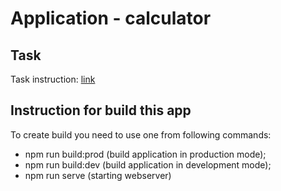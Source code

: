 # Application - calculator

## Task

 Task instruction: [link](https://docs.google.com/document/d/1zpXXeSae-BlcxPKgw3DhxZA92cspVailrPYoaXSYrW8/edit?pli=1&tab=t.0)

## Instruction for build this app

To create build you need to use one from following commands:

- npm run build:prod (build application in production mode);
- npm run build:dev (build application in development mode);
- npm run serve (starting webserver)
